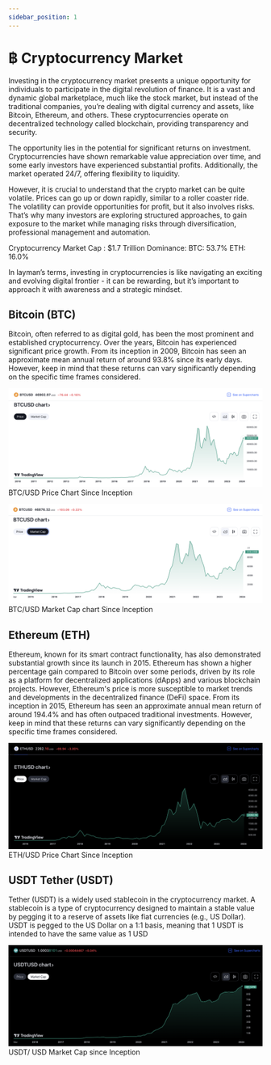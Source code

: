 ```yaml
---
sidebar_position: 1
---
```


# ฿ Cryptocurrency Market

Investing in the cryptocurrency market presents a unique opportunity for individuals to participate in the digital revolution of finance. It is a vast and dynamic global marketplace, much like the stock market, but instead of the traditional companies, you’re dealing with digital currency and assets, like Bitcoin, Ethereum, and others. These cryptocurrencies operate on decentralized technology called blockchain, providing transparency and security.

The opportunity lies in the potential for significant returns on investment. Cryptocurrencies have shown remarkable value appreciation over time, and some early investors have experienced substantial profits. Additionally, the market operated 24/7, offering flexibility to liquidity.

However, it is crucial to understand that the crypto market can be quite volatile. Prices can go up or down rapidly, similar to a roller coaster ride. The volatility can provide opportunities for profit, but it also involves risks. That’s why many investors are exploring structured approaches, to gain exposure to the market while managing risks through diversification, professional management and automation.

Cryptocurrency Market Cap : $1.7 Trillion
Dominance: BTC: 53.7% ETH: 16.0%

In layman’s terms, investing in cryptocurrencies is like navigating an exciting and evolving digital frontier - it can be rewarding, but it’s important to approach it with awareness and a strategic mindset.

## Bitcoin (BTC)

Bitcoin, often referred to as digital gold, has been the most prominent and established cryptocurrency. Over the years, Bitcoin has experienced significant price growth. From its inception in 2009, Bitcoin has seen an approximate mean annual return of around 93.8% since its early days. However, keep in mind that these returns can vary significantly depending on the specific time frames considered.

![BTC USD Price Chart](../../static/assets/BTCUSD%20price.png)
BTC/USD Price Chart Since Inception

![BTC USD Market Cap Chart](../../static/assets/BTCUSD%20MarketCap.png)
BTC/USD Market Cap chart Since Inception

## Ethereum (ETH)

Ethereum, known for its smart contract functionality, has also demonstrated substantial growth since its launch in 2015. Ethereum has shown a higher percentage gain compared to Bitcoin over some periods, driven by its role as a platform for decentralized applications (dApps) and various blockchain projects. However, Ethereum's price is more susceptible to market trends and developments in the decentralized finance (DeFi) space. From its inception in 2015, Ethereum has seen an approximate annual mean return of around 194.4% and has often outpaced traditional investments. However, keep in mind that these returns can vary significantly depending on the specific time frames considered.

![ETH USD Price Chart](../../static/assets/ETHUSD%20Price.png)
ETH/USD Price Chart Since Inception

## USDT Tether (USDT)

Tether (USDT) is a widely used stablecoin in the cryptocurrency market. A stablecoin is a type of cryptocurrency designed to maintain a stable value by pegging it to a reserve of assets like fiat currencies (e.g., US Dollar). USDT is pegged to the US Dollar on a 1:1 basis, meaning that 1 USDT is intended to have the same value as 1 USD

![USDT Market Cap Chart](../../static/assets/USDT%20MarketCap.png)
USDT/ USD Market Cap since Inception
